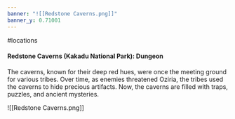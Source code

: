 ```yaml
---
banner: "![[Redstone Caverns.png]]"
banner_y: 0.71001
---
```

#locations

#### Redstone Caverns (Kakadu National Park): Dungeon

The caverns, known for their deep red hues, were once the meeting ground for various tribes. Over time, as enemies threatened Oziria, the tribes used the caverns to hide precious artifacts. Now, the caverns are filled with traps, puzzles, and ancient mysteries.

![[Redstone Caverns.png]]